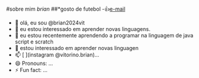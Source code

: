 #sobre mim *brian*
##*gosto de futebol
-:+1:[e-mail](brian.vitorino@escola.pr.gov.br)
- 👋 olá, eu sou @brian2024vit
- 👀 eu estou interessado em aprender novas linguagens.
- 🌱 eu estou recentemente aprendendo a programar na linguagem de java script e scratch
- 💞️ estou interessado em aprender novas linguagen
- 📫 [ ](instagram @vitorino.brian)...
- 😄 Pronouns: ...
- ⚡ Fun fact: ...

<!---
brian2024vit/brian2024vit is a ✨ special ✨ repository because its `README.md` (this file) appears on your GitHub profile.
You can click the Preview link to take a look at your changes.
--->
